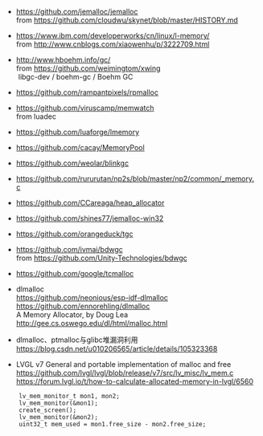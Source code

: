 * https://github.com/jemalloc/jemalloc  
  from https://github.com/cloudwu/skynet/blob/master/HISTORY.md  

* https://www.ibm.com/developerworks/cn/linux/l-memory/  
  from http://www.cnblogs.com/xiaowenhu/p/3222709.html  

* http://www.hboehm.info/gc/  
  from https://github.com/weimingtom/xwing  
  libgc-dev / boehm-gc / Boehm GC
  
* https://github.com/rampantpixels/rpmalloc  

* https://github.com/viruscamp/memwatch  
from luadec  

* https://github.com/luaforge/lmemory  

* https://github.com/cacay/MemoryPool  

* https://github.com/weolar/blinkgc  

* https://github.com/rururutan/np2s/blob/master/np2/common/_memory.c  

* https://github.com/CCareaga/heap_allocator  

* https://github.com/shines77/jemalloc-win32  

* https://github.com/orangeduck/tgc  

* https://github.com/ivmai/bdwgc  
from https://github.com/Unity-Technologies/bdwgc  

* https://github.com/google/tcmalloc  

* dlmalloc  
https://github.com/neonious/esp-idf-dlmalloc  
https://github.com/ennorehling/dlmalloc  
A Memory Allocator, by Doug Lea  
http://gee.cs.oswego.edu/dl/html/malloc.html  

* dlmalloc、ptmalloc与glibc堆漏洞利用  
https://blog.csdn.net/u010206565/article/details/105323368  

* LVGL v7 General and portable implementation of malloc and free  
https://github.com/lvgl/lvgl/blob/release/v7/src/lv_misc/lv_mem.c  
https://forum.lvgl.io/t/how-to-calculate-allocated-memory-in-lvgl/6560  
```
    lv_mem_monitor_t mon1, mon2;
    lv_mem_monitor(&mon1);
    create_screen();
    lv_mem_monitor(&mon2);
    uint32_t mem_used = mon1.free_size - mon2.free_size;
```
